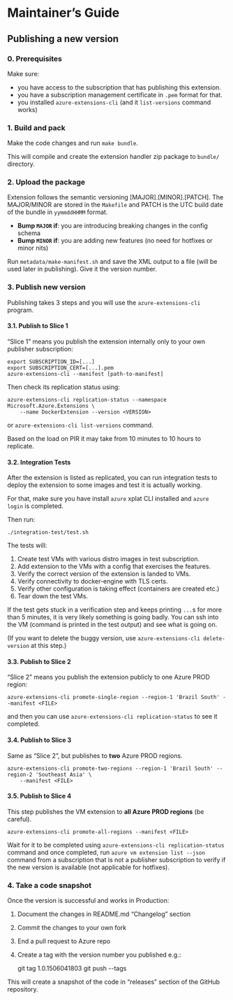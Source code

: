 # Maintainer’s Guide

## Publishing a new version

### 0. Prerequisites

Make sure: 
* you have access to the subscription that has publishing this extension.
* you have a subscription management certificate in `.pem` format for that.
* you installed `azure-extensions-cli` (and it `list-versions` command works)

### 1. Build and pack

Make the code changes and run `make bundle`.

This will compile and create the extension handler zip package to `bundle/` directory.

### 2. Upload the package

Extension follows the semantic versioning [MAJOR].[MINOR].[PATCH]. The MAJOR/MINOR
are stored in the `Makefile` and PATCH is the UTC build date of the bundle in `yymmddHHMM`
format.

* **Bump `MAJOR` if**: you are introducing breaking changes in the config schema
* **Bump `MINOR` if**: you are adding new features (no need for hotfixes or minor nits)

Run `metadata/make-manifest.sh` and save the XML output to a file (will be used later
in publishing). Give it the version number.

### 3. Publish new version

Publishing takes 3 steps and you will use the `azure-extensions-cli` program.

#### 3.1. Publish to Slice 1

“Slice 1” means you publish the extension internally only to your own publisher subscription:

    export SUBSCRIPTION_ID=[...]
    export SUBSCRIPTION_CERT=[...].pem
    azure-extensions-cli --manifest [path-to-manifest]

Then check its replication status using:
 
    azure-extensions-cli replication-status --namespace Microsoft.Azure.Extensions \
        --name DockerExtension --version <VERSION>

or `azure-extensions-cli list-versions` command.

Based on the load on PIR it may take from 10 minutes to 10 hours to replicate.

#### 3.2. Integration Tests

After the extension is listed as replicated, you can run integration tests to deploy the extension
to some images and test it is actually working.

For that, make sure you have install `azure` xplat CLI installed and `azure login` is completed.

Then run:

    ./integration-test/test.sh

The tests will:

1. Create test VMs with various distro images in test subscription.
2. Add extension to the VMs with a config that exercises the features.
3. Verify the correct version of the extension is landed to VMs.
4. Verify connectivity to docker-engine with TLS certs.
5. Verify other configuration is taking effect (containers are created etc.)
6. Tear down the test VMs.

If the test gets stuck in a verification step and keeps printing `...`s for more than 5 minutes,
it is very likely something is going badly. You can ssh into the VM (command is printed in the test
output) and see what is going on.

(If you want to delete the buggy version, use `azure-extensions-cli delete-version` at this step.)

#### 3.3. Publish to Slice 2

“Slice 2” means you publish the extension publicly to one Azure PROD region:

    azure-extensions-cli promote-single-region --region-1 'Brazil South' --manifest <FILE>

and then you can use `azure-extensions-cli replication-status` to see it completed.

#### 3.4. Publish to Slice 3

Same as “Slice 2”, but publishes to **two** Azure PROD regions.

    azure-extensions-cli promote-two-regions --region-1 'Brazil South' --region-2 'Southeast Asia' \
        --manifest <FILE>

#### 3.5. Publish to Slice 4

This step publishes the VM extension to **all Azure PROD regions** (be careful).

    azure-extensions-cli promote-all-regions --manifest <FILE>

Wait for it to be completed using `azure-extensions-cli replication-status` command and 
once completed, run `azure vm extension list --json` command from a subscription that is not a publisher
subscription to verify if the new version is available (not applicable for hotfixes).

### 4. Take a code snapshot

Once the version is successful and works in Production:

1. Document the changes in README.md “Changelog” section
2. Commit the changes to your own fork
3. End a pull request to Azure repo
4. Create a tag with the version number you published e.g.:

    git tag 1.0.1506041803
    git push --tags

This will create a snapshot of the code in “releases” section of the GitHub repository.
